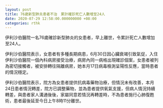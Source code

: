 ```yaml
---
layout: post
title: 76歲新型肺炎患者不治　累計確診死亡人數增至24人
date: 2020-07-29 12:58:00.000000000 +08:00
categories: rthk
---
```


伊利沙伯醫院一名76歲確診新型肺炎的女患者，早上離世，令累計死亡人數增加至24人。

伊利沙伯醫院表示，女患者有多種長期病患，6月30日因心臟衰竭引致氣促，入住伊利沙伯醫院一個內科病房接受治療，病房內同一病格出現確診個案，女患者被列為密切接觸者，被安排轉往隔離病房，她本月17日病毒檢測呈陽性反應，當時患者的情況穩定。

伊利沙伯醫院表示，院方為女患者提供抗病毒藥物治療，但情況未有改善，本月24日患者情況轉差，院方已調整藥物，並為患者提供氧氣支援，但病人情況持續轉差，與患者家人溝通後後，家屬同意若情況再轉差時，不為患者施行心肺復甦術，患者最後延至今日上午8時11分離世。
